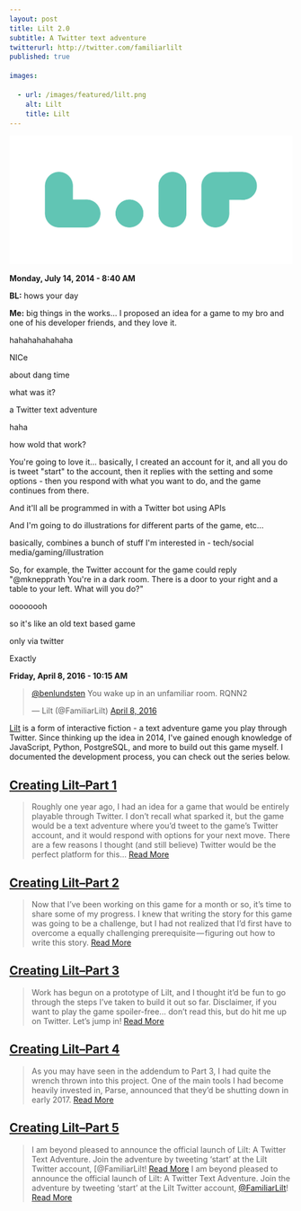 ```yaml
---
layout: post
title: Lilt 2.0
subtitle: A Twitter text adventure
twitterurl: http://twitter.com/familiarlilt
published: true

images:

  - url: /images/featured/lilt.png
    alt: Lilt
    title: Lilt
---
```


<img class="aligncenter" src="/images/lilt/logo.png" alt="lilt" />

**Monday, July 14, 2014 - 8:40 AM**

<p class="wow fadeInUp chat bl" data-wow-offset="60"><span><b>BL:</b> hows your day</span></p>
<p class="wow fadeInUp chat" data-wow-offset="60"><span><b>Me:</b> big things in the works... I proposed an idea for a game to my bro and one of his developer friends, and they love it.</span></p>
<p class="wow fadeInUp chat bl" data-wow-offset="60"><span>hahahahahahaha</span></p>
<p class="wow fadeInUp chat bl" data-wow-offset="60"><span>NICe</span></p>
<p class="wow fadeInUp chat bl" data-wow-offset="60"><span>about dang time</span></p>
<p class="wow fadeInUp chat bl" data-wow-offset="60"><span>what was it?</span></p>
<p class="wow fadeInUp chat" data-wow-offset="60"><span>a Twitter text adventure</span></p>
<p class="wow fadeInUp chat bl" data-wow-offset="60"><span>haha</span></p>
<p class="wow fadeInUp chat bl" data-wow-offset="60"><span>how wold that work?</span></p>
<p class="wow fadeInUp chat" data-wow-offset="60"><span>You're going to love it... basically, I created an account for it, and all you do is tweet "start" to the account, then it replies with the setting and some options - then you respond with what you want to do, and the game continues from there.</span></p>
<p class="wow fadeInUp chat" data-wow-offset="60"><span>And it'll all be programmed in with a Twitter bot using APIs</span></p>
<p class="wow fadeInUp chat" data-wow-offset="60"><span>And I'm going to do illustrations for different parts of the game, etc...</span></p>
<p class="wow fadeInUp chat" data-wow-offset="60"><span>basically, combines a bunch of stuff I'm interested in - tech/social media/gaming/illustration</span></p>
<p class="wow fadeInUp chat" data-wow-offset="60"><span>So, for example, the Twitter account for the game could reply "@mknepprath You're in a dark room. There is a door to your right and a table to your left. What will you do?"</span></p>
<p class="wow fadeInUp chat bl" data-wow-offset="60"><span>oooooooh</span></p>
<p class="wow fadeInUp chat bl" data-wow-offset="60"><span>so it's like an old text based game</span></p>
<p class="wow fadeInUp chat bl" data-wow-offset="60"><span>only via twitter</span></p>
<p class="wow fadeInUp chat" data-wow-offset="60"><span>Exactly</span></p>

**Friday, April 8, 2016 - 10:15 AM**

<blockquote class="twitter-tweet" data-lang="en"><p lang="en" dir="ltr"><a href="https://twitter.com/benlundsten">@benlundsten</a> You wake up in an unfamiliar room. RQNN2</p>&mdash; Lilt (@FamiliarLilt) <a href="https://twitter.com/FamiliarLilt/status/718461102552649728">April 8, 2016</a></blockquote>

[Lilt](http://twitter.com/familiarlilt) is a form of interactive fiction - a text adventure game you play through Twitter. Since thinking up the idea in 2014, I've gained enough knowledge of JavaScript, Python, PostgreSQL, and more to build out this game myself. I documented the development process, you can check out the series below.

## [Creating Lilt–Part 1](https://medium.com/@mknepprath/creating-lilt-part-1-2e0d1f699676#.r5cnanub4)
> Roughly one year ago, I had an idea for a game that would be entirely playable through Twitter. I don’t recall what sparked it, but the game would be a text adventure where you’d tweet to the game’s Twitter account, and it would respond with options for your next move. There are a few reasons I thought (and still believe) Twitter would be the perfect platform for this… [Read More](https://medium.com/@mknepprath/creating-lilt-part-1-2e0d1f699676#.r5cnanub4)

## [Creating Lilt–Part 2](https://medium.com/@mknepprath/creating-lilt-part-2-c5f8c5d391ab#.kw3j2av7c)
> Now that I’ve been working on this game for a month or so, it’s time to share some of my progress. I knew that writing the story for this game was going to be a challenge, but I had not realized that I’d first have to overcome a equally challenging prerequisite — figuring out how to write this story. [Read More](https://medium.com/@mknepprath/creating-lilt-part-2-c5f8c5d391ab#.kw3j2av7c)

## [Creating Lilt–Part 3](https://medium.com/@mknepprath/creating-lilt-part-3-1b0d0b3b3977#.1ehn4olav)
> Work has begun on a prototype of Lilt, and I thought it’d be fun to go through the steps I’ve taken to build it out so far. Disclaimer, if you want to play the game spoiler-free… don’t read this, but do hit me up on Twitter. Let’s jump in! [Read More](https://medium.com/@mknepprath/creating-lilt-part-3-1b0d0b3b3977#.1ehn4olav)

## [Creating Lilt–Part 4](https://medium.com/@mknepprath/creating-lilt-part-4-abee81209c99#.4wzz5yutm)
> As you may have seen in the addendum to Part 3, I had quite the wrench thrown into this project. One of the main tools I had become heavily invested in, Parse, announced that they’d be shutting down in early 2017. [Read More](https://medium.com/@mknepprath/creating-lilt-part-4-abee81209c99#.4wzz5yutm)

## [Creating Lilt–Part 5](https://medium.com/@mknepprath/creating-lilt-part-5-9d904f3f6f89#.xj1fbttlh)
> I am beyond pleased to announce the official launch of Lilt: A Twitter Text Adventure. Join the adventure by tweeting ‘start’ at the Lilt Twitter account, [@FamiliarLilt! [Read More](https://medium.com/@mknepprath/creating-lilt-part-5-9d904f3f6f89#.xj1fbttlh)
> I am beyond pleased to announce the official launch of Lilt: A Twitter Text Adventure. Join the adventure by tweeting ‘start’ at the Lilt Twitter account, [@FamiliarLilt](https://twitter.com/FamiliarLilt)! [Read More](https://medium.com/@mknepprath/creating-lilt-part-5-9d904f3f6f89#.xj1fbttlh)
